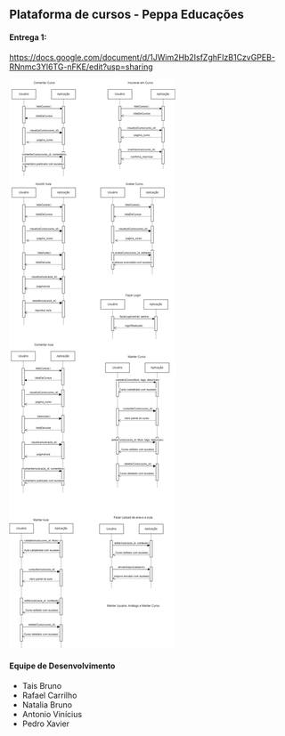 ## Plataforma de cursos - Peppa Educações

#### Entrega 1:
https://docs.google.com/document/d/1JWim2Hb2IsfZghFIzB1CzvGPEB-RNnmc3Yl6TG-nFKE/edit?usp=sharing


![Diagramas de sequência do sistema](/diagramas_sequencia_sistema.jpg)


#### Equipe de Desenvolvimento
- Tais Bruno
- Rafael Carrilho
- Natalia Bruno
- Antonio Vinícius
- Pedro Xavier
